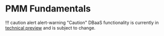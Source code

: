 # PMM Fundamentals

!!! caution alert alert-warning "Caution"
    DBaaS functionality is currently in [technical preview](../details/glossary.md#technical-preview) and is subject to change.


